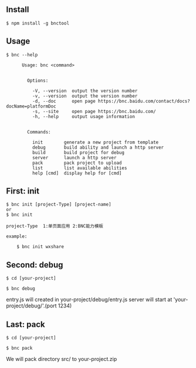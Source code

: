 
## Install

```console
$ npm install -g bnctool
```

## Usage

```console
$ bnc --help

      Usage: bnc <command>


        Options:

          -V, --version  output the version number
          -v, --version  output the version number
          -d, --doc      open page https://bnc.baidu.com/contact/docs?docName=platformDoc
          -s, --site     open page https://bnc.baidu.com/
          -h, --help     output usage information


        Commands:

          init        generate a new project from template
          debug       build ability and launch a http server
          build       build project for debug
          server      launch a http server
          pack        pack project to upload
          list        list available abilities
          help [cmd]  display help for [cmd]

```


## First: init
```console
$ bnc init [project-Type] [project-name]
or 
$ bnc init

project-Type  1:单页面应用 2:BNC能力模板

example:

    $ bnc init wxshare
```

## Second: debug
```console
$ cd [your-project]

$ bnc debug

```
entry.js will created in your-project/debug/entry.js
server will start at 'your-project/debug/'.(port 1234)

## Last: pack
```console
$ cd [your-project]

$ bnc pack

```
We will pack directory src/ to your-project.zip
